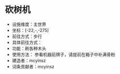 # 砍树机

* 设施维度：主世界
* 坐标：[-22,-,-275]
* 前往方式：步行
* 具体前往方式：
* 功能：刷各种木头
* 使用方法： 参看机器前牌子，请提前在箱子中补满骨粉
* 建造者：mcyinsz
* 词条贡献者：mcyinsz
